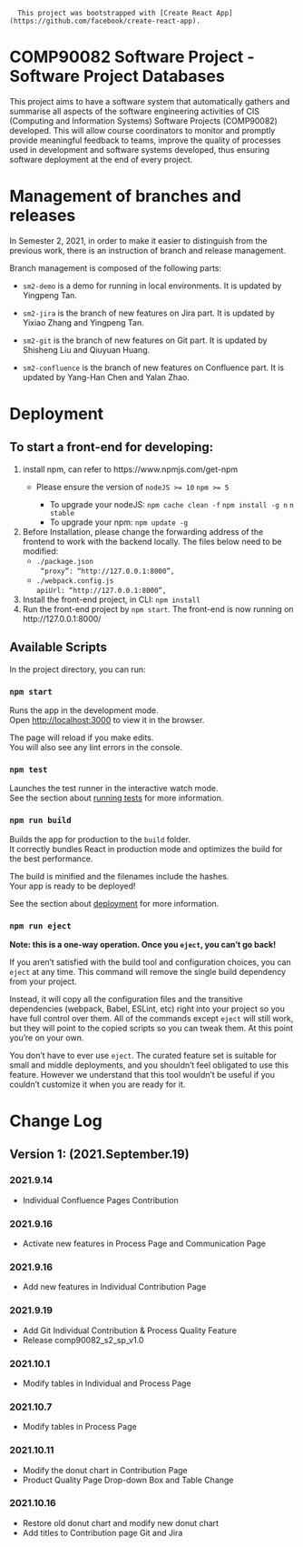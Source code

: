 

      This project was bootstrapped with [Create React App](https://github.com/facebook/create-react-app).

# COMP90082 Software Project - Software Project Databases

This project aims to have a software system that automatically gathers and summarise all aspects of the software engineering activities of CIS (Computing and Information Systems) Software Projects (COMP90082) developed. This will allow course coordinators to monitor and promptly provide meaningful feedback to teams, improve the quality of processes used in development and software systems developed, thus ensuring software deployment at the end of every project.

# Management of branches and releases
In Semester 2, 2021, in order to make it easier to distinguish from the previous work, there is an instruction of branch and release management.

Branch management is composed of the following parts:

- <code>sm2-demo</code> is a demo for running in local environments. It is updated by Yingpeng Tan.

- <code>sm2-jira</code> is the branch of new features on Jira part. It is updated by Yixiao Zhang and Yingpeng Tan.

- <code>sm2-git</code> is the branch of new features on Git part. It is updated by Shisheng Liu and Qiuyuan Huang.

- <code>sm2-confluence</code> is the branch of new features on Confluence part. It is updated by Yang-Han Chen and Yalan Zhao.

# Deployment
## To start a front-end for developing:
<ol>
      <li>install npm, can refer to https://www.npmjs.com/get-npm</li>
      <ul>
       <li>Please ensure the version of <code>nodeJS >= 10</code> <code>npm >= 5</code></li>
       <ul>
           <li>To upgrade your nodeJS: <code>npm cache clean -f</code> <code>npm install -g n</code> <code>n stable</code></li>
             <li>To upgrade your npm: <code>npm update -g</code></li>
       </ul>
      </ul>
      <li>Before Installation, please change the forwarding address of the frontend to work with the backend locally. The files below need to be modified:
            <ul>
                  <li><code>./package.json</code><br><code> “proxy”: “http://127.0.0.1:8000”,</code></li>
                  <li><code>./webpack.config.js</code><br><code>apiUrl: “http://127.0.0.1:8000”,</code></li>
            </ul>      
      <li>Install the front-end project, in CLI:  <code>npm install</code></li>   
      <li>Run the front-end project by <code>npm start</code>.  The front-end is now running on http://127.0.0.1:8000/ </li> 
</ol>
  
## Available Scripts

In the project directory, you can run:

### `npm start`

Runs the app in the development mode.<br />
Open [http://localhost:3000](http://localhost:3000) to view it in the browser.

The page will reload if you make edits.<br />
You will also see any lint errors in the console.

### `npm test`

Launches the test runner in the interactive watch mode.<br />
See the section about [running tests](https://facebook.github.io/create-react-app/docs/running-tests) for more information.

### `npm run build`

Builds the app for production to the `build` folder.<br />
It correctly bundles React in production mode and optimizes the build for the best performance.

The build is minified and the filenames include the hashes.<br />
Your app is ready to be deployed!

See the section about [deployment](https://facebook.github.io/create-react-app/docs/deployment) for more information.

### `npm run eject`

**Note: this is a one-way operation. Once you `eject`, you can’t go back!**

If you aren’t satisfied with the build tool and configuration choices, you can `eject` at any time. This command will remove the single build dependency from your project.

Instead, it will copy all the configuration files and the transitive dependencies (webpack, Babel, ESLint, etc) right into your project so you have full control over them. All of the commands except `eject` will still work, but they will point to the copied scripts so you can tweak them. At this point you’re on your own.

You don’t have to ever use `eject`. The curated feature set is suitable for small and middle deployments, and you shouldn’t feel obligated to use this feature. However we understand that this tool wouldn’t be useful if you couldn’t customize it when you are ready for it.

# Change Log
## Version 1: (2021.September.19)
### 2021.9.14
* Individual Confluence Pages Contribution
### 2021.9.16
* Activate new features in Process Page and Communication Page
### 2021.9.16
* Add new features in Individual Contribution Page
### 2021.9.19
* Add Git Individual Contribution & Process Quality Feature
* Release comp90082_s2_sp_v1.0
### 2021.10.1
* Modify tables in Individual and Process Page
### 2021.10.7
* Modify tables in Process Page
### 2021.10.11
* Modify the donut chart in Contribution Page
* Product Quality Page Drop-down Box and Table Change
### 2021.10.16
* Restore old donut chart and modify new donut chart
* Add titles to Contribution page Git and Jira
